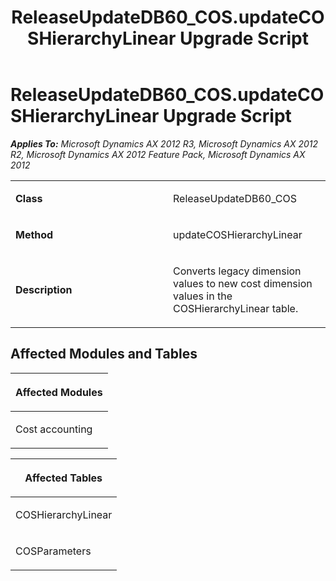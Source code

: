 ﻿---
title: ReleaseUpdateDB60_COS.updateCOSHierarchyLinear Upgrade Script
TOCTitle: ReleaseUpdateDB60_COS.updateCOSHierarchyLinear Upgrade Script
ms:assetid: 40d6efd3-703f-e599-6056-ffe1dfd760e7
ms:mtpsurl: https://msdn.microsoft.com/en-us/library/JJ718812(v=AX.60)
ms:contentKeyID: 49707856
ms.date: 05/18/2015
mtps_version: v=AX.60
---

# ReleaseUpdateDB60\_COS.updateCOSHierarchyLinear Upgrade Script 


_**Applies To:** Microsoft Dynamics AX 2012 R3, Microsoft Dynamics AX 2012 R2, Microsoft Dynamics AX 2012 Feature Pack, Microsoft Dynamics AX 2012_

<table>
<colgroup>
<col style="width: 50%" />
<col style="width: 50%" />
</colgroup>
<tbody>
<tr class="odd">
<td><p><strong>Class</strong></p></td>
<td><p>ReleaseUpdateDB60_COS</p></td>
</tr>
<tr class="even">
<td><p><strong>Method</strong></p></td>
<td><p>updateCOSHierarchyLinear</p></td>
</tr>
<tr class="odd">
<td><p><strong>Description</strong></p></td>
<td><p>Converts legacy dimension values to new cost dimension values in the COSHierarchyLinear table.</p></td>
</tr>
</tbody>
</table>


## Affected Modules and Tables

<table>
<colgroup>
<col style="width: 100%" />
</colgroup>
<thead>
<tr class="header">
<th><p>Affected Modules</p></th>
</tr>
</thead>
<tbody>
<tr class="odd">
<td><p>Cost accounting</p></td>
</tr>
</tbody>
</table>


<table>
<colgroup>
<col style="width: 100%" />
</colgroup>
<thead>
<tr class="header">
<th><p>Affected Tables</p></th>
</tr>
</thead>
<tbody>
<tr class="odd">
<td><p>COSHierarchyLinear</p></td>
</tr>
<tr class="even">
<td><p>COSParameters</p></td>
</tr>
</tbody>
</table>

  


